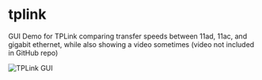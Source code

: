 # tplink
GUI Demo for TPLink comparing transfer speeds between 11ad, 11ac, and gigabit ethernet, while also showing a video sometimes (video not included in GitHub repo)

![TPLink GUI](https://raw.github.com/ninthlink/tplink/master/includes/images/screenshot.jpg)